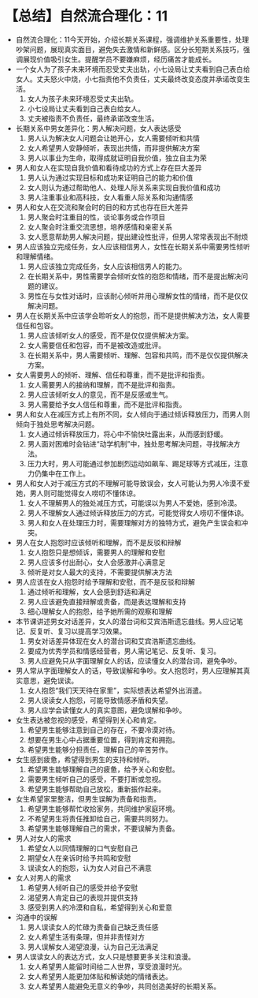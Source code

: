 # 【总结】自然流合理化：11

-   自然流合理化：11今天开始，介绍长期关系课程，强调维护关系重要性，处理吵架问题，展现真实面目，避免失去激情和新鲜感。区分长短期关系技巧，强调展现价值吸引女生。提醒学员不要嫌麻烦，经历痛苦才能成长。
-   一个女人为了孩子未来环境而忍受丈夫出轨，小七设局让丈夫看到自己表白给女人。丈夫怒火中烧，小七指责他不负责任，丈夫最终改变态度并承诺改变生活。
    1.  女人为孩子未来环境忍受丈夫出轨。
    2.  小七设局让丈夫看到自己表白给女人。
    3.  丈夫被指责不负责任，最终承诺改变生活。
-   长期关系中男女差异化：男人解决问题，女人表达感受
    1.  男人认为解决女人问题会让她开心，女人需要倾听和共情
    2.  女人希望男人安静倾听，表现出共情，而非提供解决方案
    3.  男人以事业为生命，取得成就证明自我价值，独立自主为荣
-   男人和女人在实现自我价值和看待成功的方式上存在巨大差异
    1.  男人认为通过实现目标和成功来证明自己的能力和价值
    2.  女人则认为通过帮助他人、处理人际关系来实现自我价值和成功
    3.  男人注重事业和高科技，女人看重人际关系和沟通情感
-   男人和女人在交流和聚会时的目的和方式也存在巨大差异
    1.  男人聚会时注重目的性，谈论事务或合作项目
    2.  女人聚会时注重交流思想，培养感情和亲密关系
    3.  女人愿意帮助男人解决问题，提出建设性批评，但男人常常表现出不耐烦
-   男人应该独立完成任务，女人应该相信男人，女性在长期关系中需要男性倾听和理解情绪。
    1.  男人应该独立完成任务，女人应该相信男人的能力。
    2.  在长期关系中，男性需要学会倾听女性的抱怨和情绪，而不是提出解决问题的建议。
    3.  男性在与女性对话时，应该耐心倾听并用心理解女性的情绪，而不是仅仅解决问题。
-   男人在长期关系中应该学会聆听女人的抱怨，而不是提供解决方法，女人需要信任和包容。
    1.  男人应该倾听女人的感受，而不是仅仅提供解决方案。
    2.  女人需要信任和包容，而不是被改造或批评。
    3.  在长期关系中，男人需要倾听、理解、包容和共鸣，而不是仅仅提供解决方案。
-   女人需要男人的倾听、理解、信任和尊重，而不是批评和指责。
    1.  女人需要男人的接纳和理解，而不是批评和指责。
    2.  男人应该倾听女人的意见，而不是反感或生气。
    3.  男人需要给予女人信任和尊重，而不是批评和指责。
-   男人和女人在减压方式上有所不同，女人倾向于通过倾诉释放压力，而男人则倾向于独处思考解决问题。
    1.  女人通过倾诉释放压力，将心中不愉快吐露出来，从而感到舒缓。
    2.  男人面对困难时会钻进“动学机制”中，独处思考解决问题，寻找解决方法。
    3.  压力大时，男人可能通过参加剧烈运动如飙车、踢足球等方式减压，注意力仍集中在工作上。
-   男人和女人对于减压方式的不理解可能导致误会，女人可能认为男人冷漠不爱她，男人则可能觉得女人唠叨不懂体谅。
    1.  女人不理解男人的独处减压方式，可能误以为男人不爱她，感到冷漠。
    2.  男人不理解女人通过倾诉释放压力的方式，可能觉得女人唠叨不懂体谅。
    3.  男人和女人在处理压力时，需要理解对方的独特方式，避免产生误会和冲突。
-   男人在女人抱怨时应该倾听和理解，而不是反驳和辩解
    1.  女人抱怨只是想倾诉，需要男人的理解和安慰
    2.  男人应该多付出耐心，女人会感激并心满意足
    3.  倾听是对女人最大的支持，不需要提供解决方法
-   男人应该在女人抱怨时给予理解和安慰，而不是反驳和辩解
    1.  通过倾听和理解，女人会感到舒适和满足
    2.  男人应该避免直接辩解或责备，而是表达理解和支持
    3.  细心理解女人的抱怨，给予她所需的观察和理解
-   本节课讲述男女对话差异，女人的潜台词和艾宾浩斯遗忘曲线。男人应记笔记、反复听、复习以提高学习效果。
    1.  男女对话差异体现在女人的潜台词和艾宾浩斯遗忘曲线。
    2.  要成为优秀学员和情感经营者，男人需记笔记、反复听、复习。
    3.  男人应避免只从字面理解女人的话，应读懂女人的潜台词，避免争吵。
-   男人常从字面理解女人的话，导致误解和争吵。女人抱怨时，男人应理解其真实意思，避免误读。
    1.  女人抱怨“我们天天待在家里”，实际想表达希望外出消遣。
    2.  男人误读女人抱怨，可能导致情感矛盾和失望。
    3.  男人应学会读懂女人的真实意图，避免误解和争吵。
-   女生表达被忽视的感受，希望得到关心和肯定。
    1.  希望男生能够注意到自己的存在，不要冷漠对待。
    2.  想要在男生心中占据重要位置，得到肯定和拥抱。
    3.  希望男生能够分担责任，理解自己的辛苦劳作。
-   女生感到疲惫，希望得到男生的支持和倾听。
    1.  希望男生能够理解自己的疲惫，给予关心和安慰。
    2.  需要男生倾听自己的感受，不要打断或忽视。
    3.  希望男生能够帮助自己放松，重新振作起来。
-   女生希望家里整洁，但男生误解为责备和指责。
    1.  希望男生能够帮忙收拾家务，共同维护家庭环境。
    2.  不希望男生将责任推卸给自己，需要共同努力。
    3.  希望男生能够理解自己的需求，不要误解为责备。
-   男人对女人的需求
    1.  希望女人以同情理解的口气安慰自己
    2.  期望女人在亲诉时给予共鸣和安慰
    3.  误读女人的抱怨，认为女人对自己不满意
-   女人对男人的需求
    1.  希望男人倾听自己的感受并给予安慰
    2.  渴望男人肯定自己的表现并提供支持
    3.  感受到男人的冷漠和自私，希望得到关心和爱意
-   沟通中的误解
    1.  男人误读女人的忙碌为责备自己缺乏责任感
    2.  女人希望生活有条理，但并非责怪对方
    3.  男人误解女人渴望浪漫，认为自己无法满足
-   男人误读女人的表达方式，女人只是想要更多关注和浪漫。
    1.  女人希望男人能留时间给二人世界，享受浪漫时光。
    2.  女人希望男人能更加体贴和解读她的情绪表达。
    3.  女人希望男人能避免无意义的争吵，共同创造美好的长期关系。